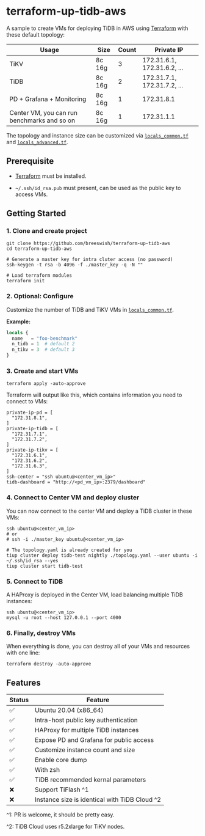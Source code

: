 # terraform-up-tidb-aws

A sample to create VMs for deploying TiDB in AWS using [Terraform](https://www.terraform.io) with these default topology:

| Usage                                       | Size   | Count | Private IP                  |
|---------------------------------------------|--------|-------|-----------------------------|
| TiKV                                        | 8c 16g | 3     | 172.31.6.1, 172.31.6.2, ... |
| TiDB                                        | 8c 16g | 2     | 172.31.7.1, 172.31.7.2, ... |
| PD + Grafana + Monitoring                   | 8c 16g | 1     | 172.31.8.1                  |
| Center VM, you can run benchmarks and so on | 8c 16g | 1     | 172.31.1.1                  |

The topology and instance size can be customized via [`locals_common.tf`](./locals_common.tf) and [`locals_advanced.tf`](./locals_advanced.tf).

## Prerequisite

- [Terraform](https://www.terraform.io) must be installed.

- `~/.ssh/id_rsa.pub` must present, can be used as the public key to access VMs.

## Getting Started

### 1. Clone and create project

```shell
git clone https://github.com/breeswish/terraform-up-tidb-aws
cd terraform-up-tidb-aws

# Generate a master key for intra cluter access (no password)
ssh-keygen -t rsa -b 4096 -f ./master_key -q -N ""

# Load terraform modules
terraform init
```

### 2. Optional: Configure

Customize the number of TiDB and TiKV VMs in [`locals_common.tf`](./locals_common.tf).

**Example:**

```terraform
locals {
  name   = "foo-benchmark"
  n_tidb = 1  # default 2
  n_tikv = 3  # default 3
}
```

### 3. Create and start VMs

```shell
terraform apply -auto-approve
```

Terraform will output like this, which contains information you need to connect to VMs:

```plain
private-ip-pd = [
  "172.31.8.1",
]
private-ip-tidb = [
  "172.31.7.1",
  "172.31.7.2",
]
private-ip-tikv = [
  "172.31.6.1",
  "172.31.6.2",
  "172.31.6.3",
]
ssh-center = "ssh ubuntu@<center_vm_ip>"
tidb-dashboard = "http://<pd_vm_ip>:2379/dashboard"
```

### 4. Connect to Center VM and deploy cluster

You can now connect to the center VM and deploy a TiDB cluster in these VMs:

```shell
ssh ubuntu@<center_vm_ip>
# or
# ssh -i ./master_key ubuntu@<center_vm_ip>

# The topology.yaml is already created for you
tiup cluster deploy tidb-test nightly ./topology.yaml --user ubuntu -i ~/.ssh/id_rsa --yes
tiup cluster start tidb-test
```

### 5. Connect to TiDB

A HAProxy is deployed in the Center VM, load balancing multiple TiDB instances:

```shell
ssh ubuntu@<center_vm_ip>
mysql -u root --host 127.0.0.1 --port 4000
```

### 6. Finally, destroy VMs

When everything is done, you can destroy all of your VMs and resources with one line:

```shell
terraform destroy -auto-approve
```

## Features

| Status | Feature                                    |
|--------|--------------------------------------------|
| ✅      | Ubuntu 20.04 (x86_64)                     |
| ✅      | Intra-host public key authentication      |
| ✅      | HAProxy for multiple TiDB instances        |
| ✅      | Expose PD and Grafana for public access    |
| ✅      | Customize instance count and size          |
| ✅      | Enable core dump                           |
| ✅      | With zsh                                   |
| ✅      | TiDB recommended kernal parameters         |
| ❌      | Support TiFlash ^1                        |
| ❌      | Instance size is identical with TiDB Cloud ^2|

^1: PR is welcome, it should be pretty easy.

^2: TiDB Cloud uses r5.2xlarge for TiKV nodes.
